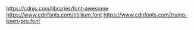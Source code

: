 <!-- fonts -->
https://cdnjs.com/libraries/font-awesome
https://www.cdnfonts.com/titillium.font
https://www.cdnfonts.com/trump-town-pro.font